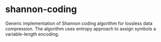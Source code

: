 # shannon-coding

Generic implementation of Shannon coding algorithm for lossless data compression. The algorithm uses entropy approach to assign symbols a variable-length encoding.
